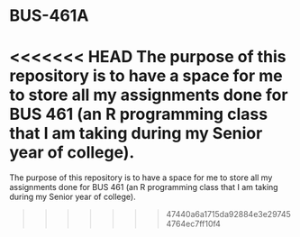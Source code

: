 # BUS-461A
<<<<<<< HEAD
The purpose of this repository is to have a space for me to store all my assignments done for BUS 461 (an R programming class that I am taking during my Senior year of college). 
=======
The purpose of this repository is to have a space for me to store all my assignments done for BUS 461 (an R programming class that I am taking during my Senior year of college). 
>>>>>>> 47440a6a1715da92884e3e297454764ec7ff10f4

